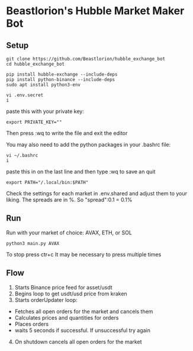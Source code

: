 # Beastlorion's Hubble Market Maker Bot

## Setup

```
git clone https://github.com/Beastlorion/hubble_exchange_bot
cd hubble_exchange_bot

pip install hubble-exchange --include-deps
pip install python-binance --include-deps
sudo apt install python3-env

vi .env.secret
i
```

paste this with your private key:

```
export PRIVATE_KEY=""
```
Then press :wq to write the file and exit the editor


You may also need to add the python packages in your .bashrc file: 
```
vi ~/.bashrc
i
```

paste this in on the last line and then type :wq to save an quit
```
export PATH="/.local/bin:$PATH"
```

Check the settings for each market in .env.shared and adjust them to your liking. The spreads are in %. So "spread":0.1 = 0.1%

## Run
Run with your market of choice: AVAX, ETH, or SOL
```
python3 main.py AVAX
```
To stop press ctr+c
It may be necessary to press multiple times

## Flow

1. Starts Binance price feed for asset/usdt
2. Begins loop to get usdt/usd price from kraken
3. Starts orderUpdater loop:
  - Fetches all open orders for the market and cancels them
  - Calculates prices and quantities for orders
  - Places orders
  - waits 5 seconds if successful. If unsuccessful try again
4. On shutdown cancels all open orders for the market